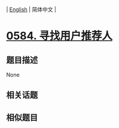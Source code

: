 
| [English](README_EN.md) | 简体中文 |
# [0584. 寻找用户推荐人](https://leetcode-cn.com/problems/find-customer-referee/)
## 题目描述
None
## 相关话题

## 相似题目

